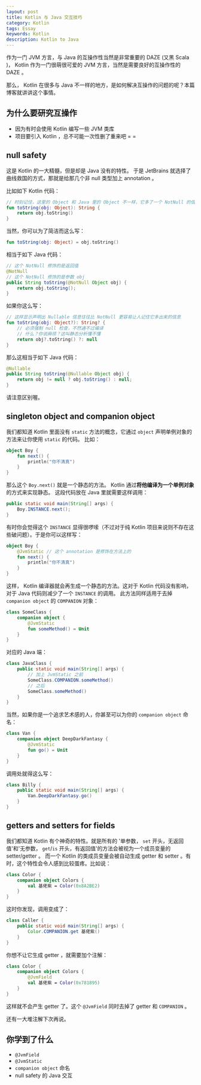 ```yaml
---
layout: post
title: Kotlin 与 Java 交互技巧
category: Kotlin
tags: Essay
keywords: Kotlin
description: Kotlin to Java
---
```


作为一门 JVM 方言，与 Java 的互操作性当然是非常重要的 DAZE (又黑 Scala )， Kotlin 作为一门很萌很可爱的 JVM 方言，当然是需要良好的互操作性的 DAZE 。

那么， Kotlin 在很多与 Java 不一样的地方，是如何解决互操作的问题的呢？本篇博客就讲讲这个事情。

## 为什么要研究互操作

+ 因为有时会使用 Kotlin 编写一些 JVM 类库
+ 项目要引入 Kotlin ，总不可能一次性删了重来吧 = =

## null safety 

这是 Kotlin 的一大精髓，但是却是 Java 没有的特性。
于是 JetBrains 就选择了曲线救国的方式，那就是给那几个非 null 类型加上 annotation 。

比如如下 Kotlin 代码：

```kotlin
// 时刻记住，这里的 Object 和 Java 里的 Object 不一样，它多了一个 NotNull 的信息。 String 也是
fun toString(obj: Object): String {
	return obj.toString()
}
```

当然，你可以为了简洁而这么写：

```kotlin
fun toString(obj: Object) = obj.toString()
```

相当于如下 Java 代码：

```java
// 这个 NotNull 修饰的是返回值
@NotNull
// 这个 NotNull 修饰的是参数 obj
public String toString(@NotNull Object obj) {
	return obj.toString();
}
```

如果你这么写：

```kotlin
// 这样显示声明出 Nullable 信息往往比 NotNull 更容易让人记住它多出来的信息
fun toString(obj: Object?): String? {
	// 必须强制 null 检查，不然通不过编译
	// 什么？你说麻烦？这叫静态分析懂不懂
	return obj?.toString() ?: null
}
```

那么这相当于如下 Java 代码：

```java
@Nullable
public String toString(@Nullable Object obj) {
	return obj != null ? obj.toString() : null;
}
```

请注意区别喔。

## singleton object and companion object

我们都知道 Kotlin 里面没有 `static` 方法的概念，它通过 `object` 声明单例对象的方法来让你使用 `static` 的代码。
比如：

```kotlin
object Boy {
	fun next() {
		println("你不清真")
	}
}
```

那么这个 `Boy.next()` 就是一个静态的方法。 Kotlin 通过**将他编译为一个单例对象**的方式来实现静态。
这段代码放在 Java 里就需要这样调用：

```java
public static void main(String[] args) {
	Boy.INSTANCE.next();
}
```

有时你会觉得这个 `INSTANCE` 显得很啰嗦（不过对于纯 Kotlin 项目来说则不存在这些破问题）。于是你可以这样写：

```kotlin
object Boy {
	@JvmStatic // 这个 annotation 是修饰在方法上的
	fun next() {
		println("你不清真")
	}
}
```

这样， Kotlin 编译器就会再生成一个静态的方法。这对于 Kotlin 代码没有影响，对于 Java 代码则减少了一个 `INSTANCE` 的调用。
此方法同样适用于去掉 `companion object` 的 `COMPANION` 对象：

```kotlin
class SomeClass {
	companion object {
		@JvmStatic
		fun someMethod() = Unit
	}
}
```

对应的 Java 端：

```java
class JavaClass {
	public static void main(String[] args) {
		// 加上 JvmStatic 之前
		SomeClass.COMPANION.someMethod()
		// 之后
		SomeClass.someMethod()
	}
}
```

当然，如果你是一个追求艺术感的人，你甚至可以为你的 `companion object` 命名：

```kotlin
class Van {
	companion object DeepDarkFantasy {
		@JvmStatic
		fun go() = Unit
	}
}
```

调用处就得这么写：

```java
class Billy {
	public static void main(String[] args) {
		Van.DeepDarkFantasy.go()
	}
}
```

## getters and setters for fields

我们都知道 Kotlin 有个神奇的特性。就是所有的 '单参数， `set` 开头，无返回值'和'无参数， `get`/`is` 开头，有返回值'的方法会被视为一个成员变量的 setter/getter 。
而一个 Kotlin 的类成员变量会被自动生成 getter 和 setter 。有时，这个特性会令人感到比较蛋疼。比如说：

```kotlin
class Color {
	companion object Colors {
		val 基佬紫 = Color(0x8A2BE2)
	}
}
```

这时你发现，调用变成了：

```java
class Caller {
	public static void main(String[] args) {
		Color.COMPANION.get 基佬紫()
	}
}
```

你想不让它生成 getter ，就需要加个注解：

```kotlin
class Color {
	companion object Colors {
		@JvmField
		val 基佬紫 = Color(0x781895)
	}
}
```

这样就不会产生 getter 了。这个 `@JvmField` 同时去掉了 getter 和 `COMPANION` 。

还有一大堆注解下次再说。

## 你学到了什么

+ `@JvmField`
+ `@JvmStatic`
+ `companion object` 命名
+ null safety 的 Java 交互







